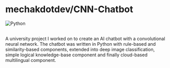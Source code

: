 # mechakdotdev/CNN-Chatbot
![Python](https://badgen.net/pypi/python/black)
<br><br>

A university project I worked on to create an AI chatbot with a convolutional neural network. The chatbot was written in Python with rule-based and similarity-based components, extended into deep image classification, simple logical knowledge-base component and finally cloud-based multilingual component.
<br><br>

